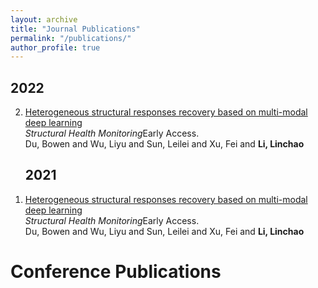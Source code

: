 ```yaml
---
layout: archive
title: "Journal Publications"
permalink: "/publications/"
author_profile: true
---
```


<!--
{% if author.googlescholar %}
  You can also find my articles on <u><a href="{{author.googlescholar}}">my Google Scholar profile</a>.</u>
{% endif %}

{% include base_path %}

{% for post in site.publications reversed %}
  {% include archive-single.html %}
{% endfor %}
-->

  
  

<h2>2022</h2>
<ol reversed>
  <li>
    <p><a href="https://journals.sagepub.com/doi/abs/10.1177/14759217221094499">Heterogeneous structural responses recovery based on multi-modal deep learning</a> <br>
      <em>Structural Health Monitoring</em>Early Access.<br>
      Du, Bowen and Wu, Liyu and Sun, Leilei and Xu, Fei and <b>Li, Linchao</b><br>      
  </li>
  
<h2>2021</h2>
  <li>
    <p><a href="https://journals.sagepub.com/doi/abs/10.1177/14759217221094499">Heterogeneous structural responses recovery based on multi-modal deep learning</a> <br>
      <em>Structural Health Monitoring</em>Early Access.<br>
      Du, Bowen and Wu, Liyu and Sun, Leilei and Xu, Fei and <b>Li, Linchao</b><br>      
  </li>
</ol>

# Conference Publications


